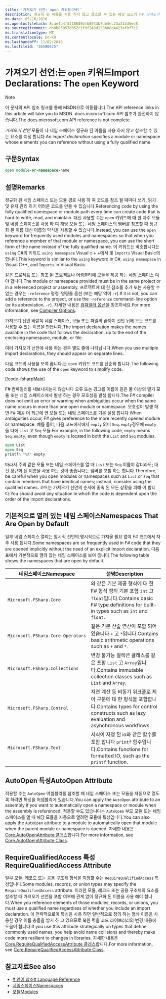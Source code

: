 ```yaml
---
title: '가져오기 선언: open 키워드(F#)'
description: 정규화 된 이름을 사용 하지 않고 참조할 수 있는 해당 요소의 F# 가져오기 선언 및 모듈 또는 네임 스페이스를 지정 하는 방법에 대해 알아봅니다.
ms.date: 05/16/2016
ms.openlocfilehash: 8cae4b4f5418689bfb0933b7db4ec23a313d5ed8
ms.sourcegitcommit: db8b83057d052c1f9f249d128b08d4423af0f7c2
ms.translationtype: MT
ms.contentlocale: ko-KR
ms.lasthandoff: 11/02/2018
ms.locfileid: "46586625"
---
```

# <a name="import-declarations-the-open-keyword"></a><span data-ttu-id="bc5d1-103">가져오기 선언:는 `open` 키워드</span><span class="sxs-lookup"><span data-stu-id="bc5d1-103">Import Declarations: The `open` Keyword</span></span>

> [!NOTE]
<span data-ttu-id="bc5d1-104">이 문서의 API 참조 링크를 통해 MSDN으로 이동됩니다.</span><span class="sxs-lookup"><span data-stu-id="bc5d1-104">The API reference links in this article will take you to MSDN.</span></span>  <span data-ttu-id="bc5d1-105">docs.microsoft.com API 참조가 완전하지 않습니다.</span><span class="sxs-lookup"><span data-stu-id="bc5d1-105">The docs.microsoft.com API reference is not complete.</span></span>

<span data-ttu-id="bc5d1-106">*가져오기 선언* 모듈이 나 네임 스페이스 정규화 된 이름을 사용 하지 않고 참조할 수 있는 요소를 지정 합니다.</span><span class="sxs-lookup"><span data-stu-id="bc5d1-106">An *import declaration* specifies a module or namespace whose elements you can reference without using a fully qualified name.</span></span>

## <a name="syntax"></a><span data-ttu-id="bc5d1-107">구문</span><span class="sxs-lookup"><span data-stu-id="bc5d1-107">Syntax</span></span>

```fsharp
open module-or-namespace-name
```

## <a name="remarks"></a><span data-ttu-id="bc5d1-108">설명</span><span class="sxs-lookup"><span data-stu-id="bc5d1-108">Remarks</span></span>

<span data-ttu-id="bc5d1-109">정규화 된 네임 스페이스 또는 모듈 경로 사용 하 여 코드를 참조 될 때마다 쓰기, 읽기 및 유지 관리 하기 어려운 코드를 만들 수 있습니다.</span><span class="sxs-lookup"><span data-stu-id="bc5d1-109">Referencing code by using the fully qualified namespace or module path every time can create code that is hard to write, read, and maintain.</span></span> <span data-ttu-id="bc5d1-110">대신 사용할 수는 `open` 키워드에 대 한 자주 모듈 및 네임 스페이스를 사용 하 여 해당 모듈 또는 네임 스페이스의 멤버를 참조할 때 정규화 된 이름 대신 이름의 약식을 사용할 수 있습니다.</span><span class="sxs-lookup"><span data-stu-id="bc5d1-110">Instead, you can use the `open` keyword for frequently used modules and namespaces so that when you reference a member of that module or namespace, you can use the short form of the name instead of the fully qualified name.</span></span> <span data-ttu-id="bc5d1-111">이 키워드는 비슷합니다는 `using` C#의 키워드 `using namespace` Visual c + +에서 및 `Imports` Visual Basic의 합니다.</span><span class="sxs-lookup"><span data-stu-id="bc5d1-111">This keyword is similar to the `using` keyword in C#, `using namespace` in Visual C++, and `Imports` in Visual Basic.</span></span>

<span data-ttu-id="bc5d1-112">같은 프로젝트 또는 참조 된 프로젝트나 어셈블리에 모듈을 제공 하는 네임 스페이스 여야 합니다.</span><span class="sxs-lookup"><span data-stu-id="bc5d1-112">The module or namespace provided must be in the same project or in a referenced project or assembly.</span></span> <span data-ttu-id="bc5d1-113">프로젝트에 대 한 참조를 추가 또는 사용할 수 없는 경우는 `-reference` 명령`-`명령줄 옵션 (또는 해당 약어 `-r`).</span><span class="sxs-lookup"><span data-stu-id="bc5d1-113">If it is not, you can add a reference to the project, or use the `-reference` command`-`line option (or its abbreviation, `-r`).</span></span> <span data-ttu-id="bc5d1-114">자세한 내용은 [컴파일러 옵션](compiler-options.md)을 참조하세요.</span><span class="sxs-lookup"><span data-stu-id="bc5d1-114">For more information, see [Compiler Options](compiler-options.md).</span></span>

<span data-ttu-id="bc5d1-115">가져오기 선언 바깥쪽 네임 스페이스, 모듈 또는 파일의 끝까지 선언 뒤에 오는 코드를 사용할 수 있는 이름을 만듭니다.</span><span class="sxs-lookup"><span data-stu-id="bc5d1-115">The import declaration makes the names available in the code that follows the declaration, up to the end of the enclosing namespace, module, or file.</span></span>

<span data-ttu-id="bc5d1-116">여러 가져오기 선언에 사용 하는 경우 별도 줄에 나타납니다.</span><span class="sxs-lookup"><span data-stu-id="bc5d1-116">When you use multiple import declarations, they should appear on separate lines.</span></span>

<span data-ttu-id="bc5d1-117">다음 코드의 사용을 보여 줍니다.는 `open` 키워드 코드를 단순화 합니다.</span><span class="sxs-lookup"><span data-stu-id="bc5d1-117">The following code shows the use of the `open` keyword to simplify code.</span></span>

[!code-fsharp[Main](../../../samples/snippets/fsharp/lang-ref-2/snippet6801.fs)]

<span data-ttu-id="bc5d1-118">F# 컴파일러를 내보내지는지 않습니다 오류 또는 경고를 이름이 같은 둘 이상의 열기 모듈 또는 네임 스페이스에서 발생 하는 경우 모호성을 발생 합니다.</span><span class="sxs-lookup"><span data-stu-id="bc5d1-118">The F# compiler does not emit an error or warning when ambiguities occur when the same name occurs in more than one open module or namespace.</span></span> <span data-ttu-id="bc5d1-119">모호성이 발생 하면 F# 제공 더 최근에 연 모듈 또는 네임 스페이스를 기본 설정 합니다.</span><span class="sxs-lookup"><span data-stu-id="bc5d1-119">When ambiguities occur, F# gives preference to the more recently opened module or namespace.</span></span> <span data-ttu-id="bc5d1-120">예를 들어, 다음 코드에서에서 `empty` 의미 `Seq.empty`경우에 `empty` 둘 다에 `List` 고 `Seq` 모듈.</span><span class="sxs-lookup"><span data-stu-id="bc5d1-120">For example, in the following code, `empty` means `Seq.empty`, even though `empty` is located in both the `List` and `Seq` modules.</span></span>

```fsharp
open List
open Seq
printfn "%A" empty
```

<span data-ttu-id="bc5d1-121">따라서 주의 같은 모듈 또는 네임 스페이스를 열 때 `List` 또는 `Seq` 이름이 같더라도; 대신 정규화 된 이름을 사용 하는 것이 좋습니다는 멤버를 포함 하는 합니다.</span><span class="sxs-lookup"><span data-stu-id="bc5d1-121">Therefore, be careful when you open modules or namespaces such as `List` or `Seq` that contain members that have identical names; instead, consider using the qualified names.</span></span> <span data-ttu-id="bc5d1-122">코드는 가져오기 선언의 순서에 종속 된 모든 상황을 피해 야 합니다.</span><span class="sxs-lookup"><span data-stu-id="bc5d1-122">You should avoid any situation in which the code is dependent upon the order of the import declarations.</span></span>

## <a name="namespaces-that-are-open-by-default"></a><span data-ttu-id="bc5d1-123">기본적으로 열려 있는 네임 스페이스</span><span class="sxs-lookup"><span data-stu-id="bc5d1-123">Namespaces That Are Open by Default</span></span>

<span data-ttu-id="bc5d1-124">일부 네임 스페이스 열리는 암시적 선언의 명시적으로 가져올 필요 없이 F# 코드에서 자주 사용 됩니다.</span><span class="sxs-lookup"><span data-stu-id="bc5d1-124">Some namespaces are so frequently used in F# code that they are opened implicitly without the need of an explicit import declaration.</span></span> <span data-ttu-id="bc5d1-125">다음 표에서 기본적으로 열려 있는 네임 스페이스를 보여 줍니다.</span><span class="sxs-lookup"><span data-stu-id="bc5d1-125">The following table shows the namespaces that are open by default.</span></span>

|<span data-ttu-id="bc5d1-126">네임스페이스</span><span class="sxs-lookup"><span data-stu-id="bc5d1-126">Namespace</span></span>|<span data-ttu-id="bc5d1-127">설명</span><span class="sxs-lookup"><span data-stu-id="bc5d1-127">Description</span></span>|
|---------|-----------|
|`Microsoft.FSharp.Core`|<span data-ttu-id="bc5d1-128">와 같은 기본 제공 형식에 대 한 F# 형식 정의 기본 포함 `int` 고 `float`입니다.</span><span class="sxs-lookup"><span data-stu-id="bc5d1-128">Contains basic F# type definitions for built-in types such as `int` and `float`.</span></span>|
|`Microsoft.FSharp.Core.Operators`|<span data-ttu-id="bc5d1-129">같은 기본 산술 연산이 포함 되어 있습니다 `+` 고 `*`입니다.</span><span class="sxs-lookup"><span data-stu-id="bc5d1-129">Contains basic arithmetic operations such as `+` and `*`.</span></span>|
|`Microsoft.FSharp.Collections`|<span data-ttu-id="bc5d1-130">변경 불가능 컬렉션 클래스를 같은 포함 `List` 고 `Array`입니다.</span><span class="sxs-lookup"><span data-stu-id="bc5d1-130">Contains immutable collection classes such as `List` and `Array`.</span></span>|
|`Microsoft.FSharp.Control`|<span data-ttu-id="bc5d1-131">지연 계산 등 비동기 워크플로 제어 구문에 대 한 형식을 포함합니다.</span><span class="sxs-lookup"><span data-stu-id="bc5d1-131">Contains types for control constructs such as lazy evaluation and asynchronous workflows.</span></span>|
|`Microsoft.FSharp.Text`|<span data-ttu-id="bc5d1-132">서식이 지정 된 io와 같은 함수를 포함 합니다 `printf` 함수입니다.</span><span class="sxs-lookup"><span data-stu-id="bc5d1-132">Contains functions for formatted IO, such as the `printf` function.</span></span>|

## <a name="autoopen-attribute"></a><span data-ttu-id="bc5d1-133">AutoOpen 특성</span><span class="sxs-lookup"><span data-stu-id="bc5d1-133">AutoOpen Attribute</span></span>

<span data-ttu-id="bc5d1-134">적용할 수는 `AutoOpen` 어셈블리를 참조할 때 네임 스페이스 또는 모듈을 자동으로 열도록 하려면 특성을 어셈블리에 있습니다.</span><span class="sxs-lookup"><span data-stu-id="bc5d1-134">You can apply the `AutoOpen` attribute to an assembly if you want to automatically open a namespace or module when the assembly is referenced.</span></span> <span data-ttu-id="bc5d1-135">적용할 수도 있습니다는 `AutoOpen` 부모 모듈 또는 네임 스페이스를 열 때 해당 모듈을 자동으로 열려면 모듈에 특성입니다.</span><span class="sxs-lookup"><span data-stu-id="bc5d1-135">You can also apply the `AutoOpen` attribute to a module to automatically open that module when the parent module or namespace is opened.</span></span> <span data-ttu-id="bc5d1-136">자세한 내용은 [Core.AutoOpenAttribute 클래스](https://msdn.microsoft.com/visualfsharpdocs/conceptual/core.autoopenattribute-class-%5bfsharp%5d)합니다.</span><span class="sxs-lookup"><span data-stu-id="bc5d1-136">For more information, see [Core.AutoOpenAttribute Class](https://msdn.microsoft.com/visualfsharpdocs/conceptual/core.autoopenattribute-class-%5bfsharp%5d).</span></span>

## <a name="requirequalifiedaccess-attribute"></a><span data-ttu-id="bc5d1-137">RequireQualifiedAccess 특성</span><span class="sxs-lookup"><span data-stu-id="bc5d1-137">RequireQualifiedAccess Attribute</span></span>

<span data-ttu-id="bc5d1-138">일부 모듈, 레코드 또는 공용 구조체 형식을 지정할 수는 `RequireQualifiedAccess` 특성입니다.</span><span class="sxs-lookup"><span data-stu-id="bc5d1-138">Some modules, records, or union types may specify the `RequireQualifiedAccess` attribute.</span></span> <span data-ttu-id="bc5d1-139">이러한 모듈, 레코드 또는 공용 구조체의 요소를 참조할 때 가져오기 선언을 포함 여부에 관계 없이 정규화 된 이름을 사용 해야 합니다.</span><span class="sxs-lookup"><span data-stu-id="bc5d1-139">When you reference elements of those modules, records, or unions, you must use a qualified name regardless of whether you include an import declaration.</span></span> <span data-ttu-id="bc5d1-140">에 전략적으로이 특성을 사용 하면 일반적으로 정의 하는 형식 이름을 사용한 경우 이름 충돌을 방지 하 고 있으므로 복원 력을 코드 라이브러리의 변경 내용에 도움이 합니다.</span><span class="sxs-lookup"><span data-stu-id="bc5d1-140">If you use this attribute strategically on types that define commonly used names, you help avoid name collisions and thereby make code more resilient to changes in libraries.</span></span> <span data-ttu-id="bc5d1-141">자세한 내용은 [Core.RequireQualifiedAccessAttribute 클래스](https://msdn.microsoft.com/visualfsharpdocs/conceptual/core.requirequalifiedaccessattribute-class-%5Bfsharp%5D)합니다.</span><span class="sxs-lookup"><span data-stu-id="bc5d1-141">For more information, see [Core.RequireQualifiedAccessAttribute Class](https://msdn.microsoft.com/visualfsharpdocs/conceptual/core.requirequalifiedaccessattribute-class-%5Bfsharp%5D).</span></span>

## <a name="see-also"></a><span data-ttu-id="bc5d1-142">참고자료</span><span class="sxs-lookup"><span data-stu-id="bc5d1-142">See also</span></span>

- [<span data-ttu-id="bc5d1-143"># 언어 참조</span><span class="sxs-lookup"><span data-stu-id="bc5d1-143"># Language Reference</span></span>](index.md)
- [<span data-ttu-id="bc5d1-144">네임스페이스</span><span class="sxs-lookup"><span data-stu-id="bc5d1-144">Namespaces</span></span>](namespaces.md)
- [<span data-ttu-id="bc5d1-145">모듈</span><span class="sxs-lookup"><span data-stu-id="bc5d1-145">Modules</span></span>](modules.md)
